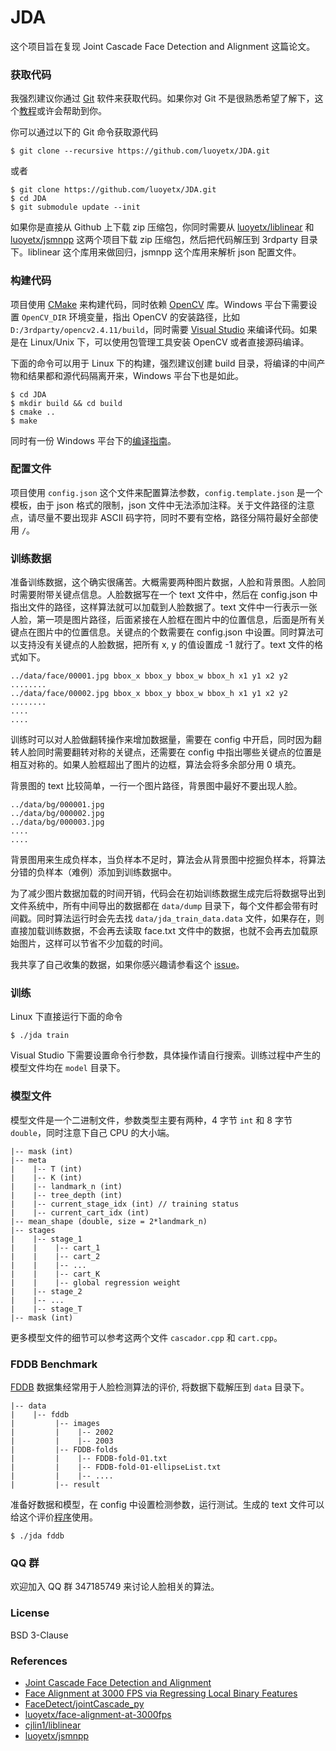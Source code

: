 JDA
===

这个项目旨在复现 Joint Cascade Face Detection and Alignment 这篇论文。

### 获取代码

我强烈建议你通过 [Git](https://git-scm.com/) 软件来获取代码。如果你对 Git 不是很熟悉希望了解下，这个[教程](https://git-scm.com/book/en/v2)或许会帮助到你。

你可以通过以下的 Git 命令获取源代码

```
$ git clone --recursive https://github.com/luoyetx/JDA.git
```

或者

```
$ git clone https://github.com/luoyetx/JDA.git
$ cd JDA
$ git submodule update --init
```

如果你是直接从 Github 上下载 zip 压缩包，你同时需要从 [luoyetx/liblinear][luoyetx/liblinear] 和 [luoyetx/jsmnpp][luoyetx/jsmnpp] 这两个项目下载 zip 压缩包，然后把代码解压到 3rdparty 目录下。liblinear 这个库用来做回归，jsmnpp 这个库用来解析 json 配置文件。

### 构建代码

项目使用 [CMake][cmake] 来构建代码，同时依赖 [OpenCV][opencv] 库。Windows 平台下需要设置 `OpenCV_DIR` 环境变量，指出 OpenCV 的安装路径，比如 `D:/3rdparty/opencv2.4.11/build`，同时需要 [Visual Studio][vs] 来编译代码。如果是在 Linux/Unix 下，可以使用包管理工具安装 OpenCV 或者直接源码编译。

下面的命令可以用于 Linux 下的构建，强烈建议创建 build 目录，将编译的中间产物和结果都和源代码隔离开来，Windows 平台下也是如此。

```
$ cd JDA
$ mkdir build && cd build
$ cmake ..
$ make
```

同时有一份 Windows 平台下的[编译指南](http://pan.baidu.com/s/1mhWXlqw)。

### 配置文件

项目使用 `config.json` 这个文件来配置算法参数，`config.template.json` 是一个模板，由于 json 格式的限制，json 文件中无法添加注释。关于文件路径的注意点，请尽量不要出现非 ASCII 码字符，同时不要有空格，路径分隔符最好全部使用 `/`。

### 训练数据

准备训练数据，这个确实很痛苦。大概需要两种图片数据，人脸和背景图。人脸同时需要附带关键点信息。人脸数据写在一个 text 文件中，然后在 config.json 中指出文件的路径，这样算法就可以加载到人脸数据了。text 文件中一行表示一张人脸，第一项是图片路径，后面紧接在人脸框在图片中的位置信息，后面是所有关键点在图片中的位置信息。关键点的个数需要在 config.json 中设置。同时算法可以支持没有关键点的人脸数据，把所有 x, y 的值设置成 -1 就行了。text 文件的格式如下。

```
../data/face/00001.jpg bbox_x bbox_y bbox_w bbox_h x1 y1 x2 y2 ........
../data/face/00002.jpg bbox_x bbox_y bbox_w bbox_h x1 y1 x2 y2 ........
....
....
```

训练时可以对人脸做翻转操作来增加数据量，需要在 config 中开启，同时因为翻转人脸同时需要翻转对称的关键点，还需要在 config 中指出哪些关键点的位置是相互对称的。如果人脸框超出了图片的边框，算法会将多余部分用 0 填充。

背景图的 text 比较简单，一行一个图片路径，背景图中最好不要出现人脸。

```
../data/bg/000001.jpg
../data/bg/000002.jpg
../data/bg/000003.jpg
....
....
```

背景图用来生成负样本，当负样本不足时，算法会从背景图中挖掘负样本，将算法分错的负样本（难例）添加到训练数据中。

为了减少图片数据加载的时间开销，代码会在初始训练数据生成完后将数据导出到文件系统中，所有中间导出的数据都在 `data/dump` 目录下，每个文件都会带有时间戳。同时算法运行时会先去找 `data/jda_train_data.data` 文件，如果存在，则直接加载训练数据，不会再去读取 face.txt 文件中的数据，也就不会再去加载原始图片，这样可以节省不少加载的时间。

我共享了自己收集的数据，如果你感兴趣请参看这个 [issue][jda-data]。

### 训练

Linux 下直接运行下面的命令

```
$ ./jda train
```

Visual Studio 下需要设置命令行参数，具体操作请自行搜索。训练过程中产生的模型文件均在 `model` 目录下。

### 模型文件

模型文件是一个二进制文件，参数类型主要有两种，4 字节 `int` 和 8 字节 `double`，同时注意下自己 CPU 的大小端。

```
|-- mask (int)
|-- meta
|    |-- T (int)
|    |-- K (int)
|    |-- landmark_n (int)
|    |-- tree_depth (int)
|    |-- current_stage_idx (int) // training status
|    |-- current_cart_idx (int)
|-- mean_shape (double, size = 2*landmark_n)
|-- stages
|    |-- stage_1
|    |    |-- cart_1
|    |    |-- cart_2
|    |    |-- ...
|    |    |-- cart_K
|    |    |-- global regression weight
|    |-- stage_2
|    |-- ...
|    |-- stage_T
|-- mask (int)
```

更多模型文件的细节可以参考这两个文件 `cascador.cpp` 和 `cart.cpp`。

### FDDB Benchmark

[FDDB][fddb] 数据集经常用于人脸检测算法的评价, 将数据下载解压到 `data` 目录下。

```
|-- data
|    |-- fddb
|         |-- images
|         |    |-- 2002
|         |    |-- 2003
|         |-- FDDB-folds
|         |    |-- FDDB-fold-01.txt
|         |    |-- FDDB-fold-01-ellipseList.txt
|         |    |-- ....
|         |-- result
```

准备好数据和模型，在 config 中设置检测参数，运行测试。生成的 text 文件可以给这个评价[程序]([npinto/fddb-evaluation][npinto/fddb-evaluation])使用。

```
$ ./jda fddb
```

### QQ 群

欢迎加入 QQ 群 347185749 来讨论人脸相关的算法。

### License

BSD 3-Clause

### References

- [Joint Cascade Face Detection and Alignment](http://home.ustc.edu.cn/~chendong/JointCascade/ECCV14_JointCascade.pdf)
- [Face Alignment at 3000 FPS via Regressing Local Binary Features](http://research.microsoft.com/en-us/people/yichenw/cvpr14_facealignment.pdf)
- [FaceDetect/jointCascade_py](https://github.com/FaceDetect/jointCascade_py)
- [luoyetx/face-alignment-at-3000fps](https://github.com/luoyetx/face-alignment-at-3000fps)
- [cjlin1/liblinear](https://github.com/cjlin1/liblinear)
- [luoyetx/jsmnpp](https://github.com/luoyetx/jsmnpp)


[opencv]: http://opencv.org/
[luoyetx/jsmnpp]: https://github.com/luoyetx/jsmnpp
[luoyetx/liblinear]: https://github.com/luoyetx/liblinear
[cmake]: https://cmake.org/
[vs]: https://www.visualstudio.com/
[endianness]: https://en.wikipedia.org/wiki/Endianness
[qq]: http://im.qq.com/
[fddb]: http://vis-www.cs.umass.edu/fddb/
[npinto/fddb-evaluation]: https://github.com/npinto/fddb-evaluation
[jda-data]: https://github.com/luoyetx/JDA/issues/22
